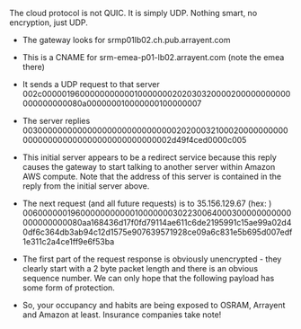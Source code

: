 The cloud protocol is not QUIC. It is simply UDP. Nothing smart, no encryption, just UDP.

* The gateway looks for srmp01lb02.ch.pub.arrayent.com
* This is a CNAME for srm-emea-p01-lb02.arrayent.com (note the emea there)

* It sends a UDP request to that server
  002c000001960000000000010000000202030320000200000000000000000000080a000000010000000100000007

* The server replies
  003000000000000000000000000000020200032100020000000000000000000000000000000000000002d49f4ced0000c005

* This initial server appears to be a redirect service because this reply causes the gateway to start talking to another server within Amazon AWS compute. Note that the address of this server is contained in the reply from the initial server above.

* The next request (and all future requests) is to 35.156.129.67 (hex: )
  0060000001960000000000010000000302230064000300000000000000000000080aa168436d17f0fd79114ae611c6de2195991c15ae99a02d40df6c364db3ab94c12d1575e907639571928ce09a6c831e5b695d007edf1e311c2a4ce1ff9e6f53ba

* The first part of the request response is obviously unencrypted - they clearly start with a 2 byte packet length and there is an obvious sequence number. We can only hope that the following payload has some form of protection.

* So, your occupancy and habits are being exposed to OSRAM, Arrayent and Amazon at least. Insurance companies take note!
